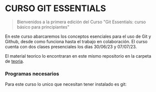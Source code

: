 # CURSO GIT ESSENTIALS 

> Bienvenidos a la primera edición del Curso "Git Essentials: curso básico para principiantes" 

En este curso abarcaremos los conceptos esenciales para el uso de Git y Github, desde como funciona hasta el trabajo en colaboración.
El curso cuenta con dos clases presenciales los días 30/06/23 y 07/07/23. 

El material teorico lo encontraran en este mismo repositorio en la carpeta de [teoria](https://github.com/paobtorres/curso_git_essentials/tree/main/teoria). 


### Programas necesarios

Para este curso lo unico que necesitan tener instalado es git:
